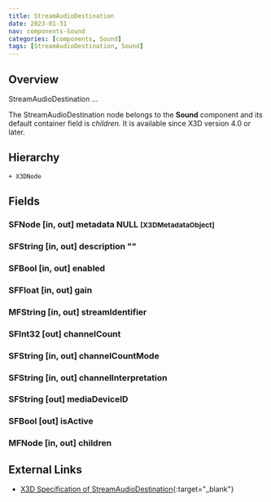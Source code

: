 ```yaml
---
title: StreamAudioDestination
date: 2023-01-31
nav: components-Sound
categories: [components, Sound]
tags: [StreamAudioDestination, Sound]
---
```

<style>
.post h3 {
   word-spacing: 0.2em;
}
</style>

## Overview

StreamAudioDestination ...

The StreamAudioDestination node belongs to the **Sound** component and its default container field is *children.* It is available since X3D version 4.0 or later.

## Hierarchy

```
+ X3DNode
```

## Fields

### SFNode [in, out] **metadata** NULL <small>[X3DMetadataObject]</small>

### SFString [in, out] **description** ""

### SFBool [in, out] **enabled** <small></small>

### SFFloat [in, out] **gain** <small></small>

### MFString [in, out] **streamIdentifier** <small></small>

### SFInt32 [out] **channelCount** <small></small>

### SFString [in, out] **channelCountMode** <small></small>

### SFString [in, out] **channelInterpretation** <small></small>

### SFString [out] **mediaDeviceID** <small></small>

### SFBool [out] **isActive** <small></small>

### MFNode [in, out] **children** <small></small>

## External Links

- [X3D Specification of StreamAudioDestination](https://www.web3d.org/documents/specifications/19775-1/V4.0/Part01/components/sound.html#StreamAudioDestination){:target="_blank"}
